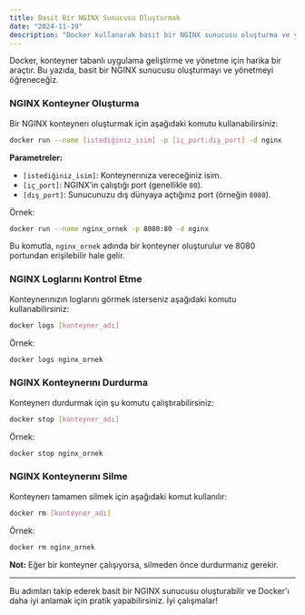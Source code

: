 ```yaml
---
title: Basit Bir NGINX Sunucusu Oluşturmak
date: "2024-11-19"
description: "Docker kullanarak basit bir NGINX sunucusu oluşturma ve yönetme adımları."
---
```



Docker, konteyner tabanlı uygulama geliştirme ve yönetme için harika bir araçtır. Bu yazıda, basit bir NGINX sunucusu oluşturmayı ve yönetmeyi öğreneceğiz.

### NGINX Konteyner Oluşturma

Bir NGINX konteynerı oluşturmak için aşağıdaki komutu kullanabilirsiniz:

```bash
docker run --name [istediğiniz_isim] -p [iç_port:dış_port] -d nginx
```

**Parametreler:**
- `[istediğiniz_isim]`: Konteynerınıza vereceğiniz isim.
- `[iç_port]`: NGINX’in çalıştığı port (genellikle `80`).
- `[dış_port]`: Sunucunuzu dış dünyaya açtığınız port (örneğin `8080`).

Örnek:
```bash
docker run --name nginx_ornek -p 8080:80 -d nginx
```

Bu komutla, `nginx_ornek` adında bir konteyner oluşturulur ve 8080 portundan erişilebilir hale gelir.

### NGINX Loglarını Kontrol Etme

Konteynerınızın loglarını görmek isterseniz aşağıdaki komutu kullanabilirsiniz:

```bash
docker logs [konteyner_adı]
```

Örnek:
```bash
docker logs nginx_ornek
```

### NGINX Konteynerını Durdurma

Konteynerı durdurmak için şu komutu çalıştırabilirsiniz:

```bash
docker stop [konteyner_adı]
```

Örnek:
```bash
docker stop nginx_ornek
```

### NGINX Konteynerını Silme

Konteynerı tamamen silmek için aşağıdaki komut kullanılır:

```bash
docker rm [konteyner_adı]
```

Örnek:
```bash
docker rm nginx_ornek
```

**Not:** Eğer bir konteyner çalışıyorsa, silmeden önce durdurmanız gerekir.

---

Bu adımları takip ederek basit bir NGINX sunucusu oluşturabilir ve Docker’ı daha iyi anlamak için pratik yapabilirsiniz. İyi çalışmalar!
